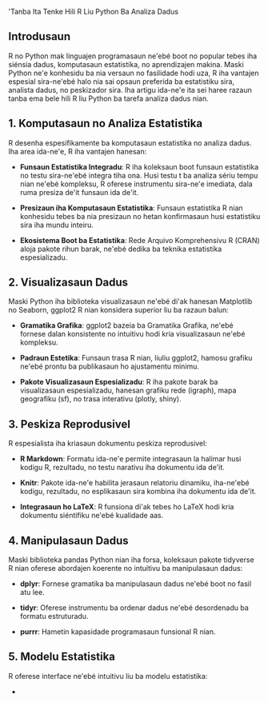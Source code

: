 'Tanba Ita Tenke Hili R Liu Python Ba Analiza Dadus

## Introdusaun

R no Python mak linguajen programasaun ne'ebé boot no popular tebes iha siénsia dadus, komputasaun estatistika, no aprendizajen makina. Maski Python ne'e konhesidu ba nia versaun no fasilidade hodi uza, R iha vantajen espesial sira-ne'ebé halo nia sai opsaun preferida ba estatistiku sira, analista dadus, no peskizador sira. Iha artigu ida-ne'e ita sei haree razaun tanba ema bele hili R liu Python ba tarefa analiza dadus nian.

## 1. Komputasaun no Analiza Estatistika

R desenha espesifikamente ba komputasaun estatistika no analiza dadus. Iha area ida-ne'e, R iha vantajen hanesan:

- **Funsaun Estatistika Integradu**: R iha koleksaun boot funsaun estatistika no testu sira-ne'ebé integra tiha ona. Husi testu t ba analiza sériu tempu nian ne'ebé kompleksu, R oferese instrumentu sira-ne'e imediata, dala ruma presiza de'it funsaun ida de'it.

- **Presizaun iha Komputasaun Estatistika**: Funsaun estatistika R nian konhesidu tebes ba nia presizaun no hetan konfirmasaun husi estatistiku sira iha mundu inteiru.

- **Ekosistema Boot ba Estatistika**: Rede Arquivo Komprehensivu R (CRAN) aloja pakote rihun barak, ne'ebé dedika ba teknika estatistika espesializadu.

## 2. Visualizasaun Dadus

Maski Python iha biblioteka visualizasaun ne'ebé di'ak hanesan Matplotlib no Seaborn, ggplot2 R nian konsidera superior liu ba razaun balun:

- **Gramatika Grafika**: ggplot2 bazeia ba Gramatika Grafika, ne'ebé fornese dalan konsistente no intuitivu hodi kria visualizasaun ne'ebé kompleksu.

- **Padraun Estetika**: Funsaun trasa R nian, liuliu ggplot2, hamosu grafiku ne'ebé prontu ba publikasaun ho ajustamentu minimu.

- **Pakote Visualizasaun Espesializadu**: R iha pakote barak ba visualizasaun espesializadu, hanesan grafiku rede (igraph), mapa geografiku (sf), no trasa interativu (plotly, shiny).

## 3. Peskiza Reprodusivel

R espesialista iha kriasaun dokumentu peskiza reprodusivel:

- **R Markdown**: Formatu ida-ne'e permite integrasaun la halimar husi kodigu R, rezultadu, no testu narativu iha dokumentu ida de'it.

- **Knitr**: Pakote ida-ne'e habilita jerasaun relatoriu dinamiku, iha-ne'ebé kodigu, rezultadu, no esplikasaun sira kombina iha dokumentu ida de'it.

- **Integrasaun ho LaTeX**: R funsiona di'ak tebes ho LaTeX hodi kria dokumentu siéntifiku ne'ebé kualidade aas.

## 4. Manipulasaun Dadus

Maski biblioteka pandas Python nian iha forsa, koleksaun pakote tidyverse R nian oferese abordajen koerente no intuitivu ba manipulasaun dadus:

- **dplyr**: Fornese gramatika ba manipulasaun dadus ne'ebé boot no fasil atu lee.

- **tidyr**: Oferese instrumentu ba ordenar dadus ne'ebé desordenadu ba formatu estruturadu.

- **purrr**: Hametin kapasidade programasaun funsional R nian.

## 5. Modelu Estatistika

R oferese interface ne'ebé intuitivu liu ba modelu estatistika:

-